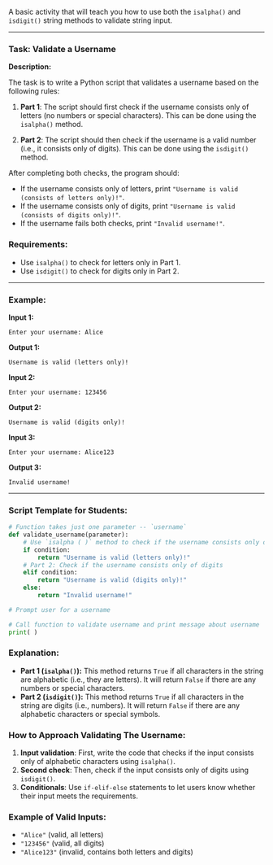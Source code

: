 A basic activity that will teach you how to use both the `isalpha()` and `isdigit()` string methods to validate string input.

---

### Task: Validate a Username

**Description:**

The task is to write a Python script that validates a username based on the following rules:

1. **Part 1**: The script should first check if the username consists only of letters (no numbers or special characters). This can be done using the `isalpha()` method.
   
2. **Part 2**: The script should then check if the username is a valid number (i.e., it consists only of digits). This can be done using the `isdigit()` method.

After completing both checks, the program should:
- If the username consists only of letters, print `"Username is valid (consists of letters only)!"`.
- If the username consists only of digits, print `"Username is valid (consists of digits only)!"`.
- If the username fails both checks, print `"Invalid username!"`.

### Requirements:

- Use `isalpha()` to check for letters only in Part 1.
- Use `isdigit()` to check for digits only in Part 2.
  
---

### Example:

**Input 1:**
```
Enter your username: Alice
```
**Output 1:**
```
Username is valid (letters only)!
```

**Input 2:**
```
Enter your username: 123456
```
**Output 2:**
```
Username is valid (digits only)!
```

**Input 3:**
```
Enter your username: Alice123
```
**Output 3:**
```
Invalid username!
```

---

### Script Template for Students:

```python
# Function takes just one parameter -- `username`
def validate_username(parameter):
    # Use `isalpha ( )` method to check if the username consists only of alphabetic characters (letters)
    if condition:
        return "Username is valid (letters only)!"
    # Part 2: Check if the username consists only of digits
    elif condition:
        return "Username is valid (digits only)!"
    else:
        return "Invalid username!"

# Prompt user for a username

# Call function to validate username and print message about username
print( )
```

### Explanation:
- **Part 1 (`isalpha()`):** This method returns `True` if all characters in the string are alphabetic (i.e., they are letters). It will return `False` if there are any numbers or special characters.
- **Part 2 (`isdigit()`):** This method returns `True` if all characters in the string are digits (i.e., numbers). It will return `False` if there are any alphabetic characters or special symbols.

### How to Approach Validating The Username:
1. **Input validation**: First, write the code that checks if the input consists only of alphabetic characters using `isalpha()`.
2. **Second check**: Then, check if the input consists only of digits using `isdigit()`.
3. **Conditionals**: Use `if-elif-else` statements to let users know whether their input meets the requirements.

### Example of Valid Inputs:
- `"Alice"` (valid, all letters)
- `"123456"` (valid, all digits)
- `"Alice123"` (invalid, contains both letters and digits)

